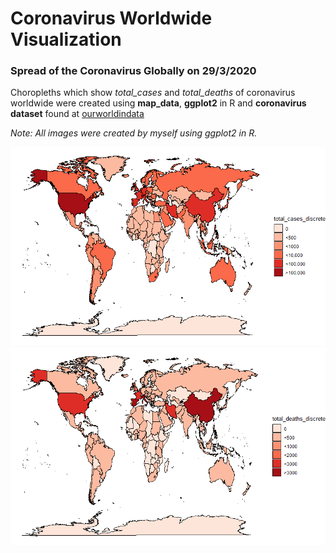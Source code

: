 # Coronavirus Worldwide Visualization 

### Spread of the Coronavirus Globally on 29/3/2020 
Choropleths which show *total_cases* and *total_deaths* of coronavirus worldwide were created using **map_data**, **ggplot2** in R and **coronavirus dataset** found at [ourworldindata](https://ourworldindata.org/coronavirus-source-data)

*Note: All images were created by myself using ggplot2 in R.*

![](total_cases.png)
![](total_deaths.png)
